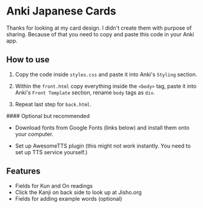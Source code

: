# Anki Japanese Cards

Thanks for looking at my card design.
I didn't create them with purpose of sharing. Because of that you need to copy and paste this code in your Anki app.

## How to use
1. Copy the code inside `styles.css` and paste it into Anki's `Styling` section.

2. Within the `front.html` copy everything inside the `<body>` tag, paste it into Anki's `Front Template` section, rename `body` tags as `div`.

3. Repeat last step for `back.html`.


#### Optional but recommended
- Download fonts from Google Fonts (links below) and install them onto your computer.

- Set up AwesomeTTS plugin (this might not work instantly. You need to set up TTS service yourself.)

## Features
- Fields for Kun and On readings
- Click the Kanji on back side to look up at Jisho.org
- Fields for adding example words (optional)